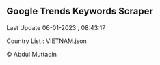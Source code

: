 

## Google Trends Keywords Scraper 
 
Last Update 06-01-2023 , 08:43:17

Country List :
VIETNAM.json



© Abdul Muttaqin 
